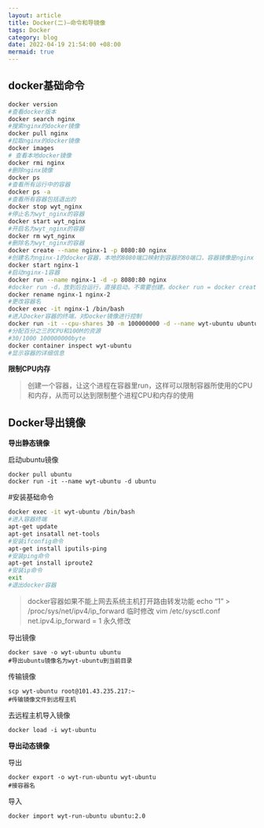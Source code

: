 ```yaml
---
layout: article
title: Docker(二)—命令和导镜像
tags: Docker
category: blog
date: 2022-04-19 21:54:00 +08:00
mermaid: true
---
```

## docker基础命令

```bash
docker version
#查看docker版本
docker search nginx
#搜索nginx的docker镜像
docker pull nginx
#拉取nginx的docker镜像
docker images
# 查看本地docker镜像
docker rmi nginx
#删除nginx镜像
docker ps
#查看所有运行中的容器
docker ps -a
#查看所有容器包括退出的
docker stop wyt_nginx
#停止名为wyt_nginx的容器
docker start wyt_nginx
#开启名为wyt_nginx的容器
docker rm wyt_nginx
#删除名为wyt_nginx的容器
docker create --name nginx-1 -p 8080:80 nginx
#创建名为nginx-1的docker容器，本地的8080端口映射到容器的80端口，容器镜像是nginx
docker start nginx-1
#启动nginx-1容器
docker run --name nginx-1 -d -p 8080:80 nginx
#docker run -d，放到后台运行，直接启动。不需要创建。docker run = docker create+docker start
docker rename nginx-1 nginx-2
#更改容器名
docker exec -it nginx-1 /bin/bash
#进入Docker容器的终端，对Docker镜像进行控制
docker run -it --cpu-shares 30 -m 100000000 -d --name wyt-ubuntu ubuntu
#分配百分之三的CPU和100M的资源
#30/1000 100000000byte
docker container inspect wyt-ubuntu
#显示容器的详细信息
```

**限制CPU内存**

> 创建一个容器，让这个进程在容器里run，这样可以限制容器所使用的CPU和内存，从而可以达到限制整个进程CPU和内存的使用

## Docker导出镜像
**导出静态镜像**

启动ubuntu镜像
```shell
docker pull ubuntu
docker run -it --name wyt-ubuntu -d ubuntu
```
#安装基础命令
```bash
docker exec -it wyt-ubuntu /bin/bash
#进入容器终端
apt-get update
apt-get insatall net-tools
#安装ifconfig命令
apt-get install iputils-ping
#安装ping命令
apt-get install iproute2
#安装ip命令
exit
#退出docker容器
```
> docker容器如果不能上网去系统主机打开路由转发功能
> echo “1” > /proc/sys/net/ipv4/ip_forward 临时修改
> vim /etc/sysctl.conf 
> net.ipv4.ip_forward = 1
> 永久修改

导出镜像
```shell
docker save -o wyt-ubuntu ubuntu
#导出ubuntu镜像名为wyt-ubuntu到当前目录
```
传输镜像

```shell
scp wyt-ubuntu root@101.43.235.217:~
#传输镜像文件到远程主机
```
去远程主机导入镜像

```shell
docker load -i wyt-ubuntu
```
**导出动态镜像**

导出

```shell
docker export -o wyt-run-ubuntu wyt-ubuntu
#接容器名
```
导入

```shell
docker import wyt-run-ubuntu ubuntu:2.0
```
